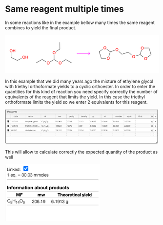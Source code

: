 # Same reagent multiple times

In some reactions like in the example bellow many times the same reagent combines to yield the final product.

![reaction.png](reaction.png)

In this example that we did many years ago the mixture of ethylene glycol with triethyl orthoformate yields to a cyclic orthoester. In order to enter the quantities for this kind of reaction you need specify correctly the number of equivalents of the reagent that limits the yield. In this case the triethyl orthoformate limits the yield so we enter 2 equivalents for this reagent.

![reagents.png](reagents.png)

This will allow to calculate correctly the expected quantity of the product as well

![theoretical.png](theoretical.png)
